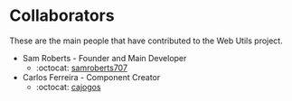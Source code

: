 # Collaborators

These are the main people that have contributed to the Web Utils project.

- Sam Roberts - Founder and Main Developer
  - :octocat: [samroberts707](https://github.com/samroberts707)
- Carlos Ferreira - Component Creator
  - :octocat: [cajogos](https://github.com/cajogos)
